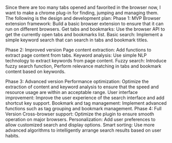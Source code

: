 Since there are too many tabs opened and favorited in the browser now, I want to make a chrome plug-in for finding, jumping and managing them. The following is the design and development plan:
Phase 1: MVP
Browser extension framework: Build a basic browser extension to ensure that it can run on different browsers.
Get tabs and bookmarks: Use the browser API to get the currently open tabs and bookmarks list.
Basic search: Implement a simple keyword search that can search in tabs and bookmark titles.

Phase 2: Improved version
Page content extraction: Add functions to extract page content from tabs.
Keyword analysis: Use simple NLP technology to extract keywords from page content.
Fuzzy search: Introduce fuzzy search function,
Perform relevance matching in tabs and bookmark content based on keywords.

Phase 3: Advanced version
Performance optimization: Optimize the extraction of content and keyword analysis to ensure that the speed and resource usage are within an acceptable range.
User interface improvement: Improve the user experience of the search interface and add shortcut key support.
Bookmark and tag management: Implement advanced functions such as tag grouping and bookmark management.
Phase 4: Full Version
Cross-browser support: Optimize the plugin to ensure smooth operation on major browsers.
Personalization: Add user preferences to allow customized search and display options.
Smart sorting: Use more advanced algorithms to intelligently arrange search results based on user habits.